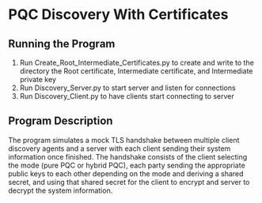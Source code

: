 # PQC Discovery With Certificates

## Running the Program
  1. Run Create_Root_Intermediate_Certificates.py to create and write to the directory the Root certificate, Intermediate certificate, and Intermediate private key
  2. Run Discovery_Server.py to start server and listen for connections
  3. Run Discovery_Client.py to have clients start connecting to server

## Program Description
  The program simulates a mock TLS handshake between multiple client discovery agents and a server with each client sending their system information once finished. The handshake consists of the client selecting the mode (pure PQC or hybrid PQC), each party sending the appropriate public keys to each other depending on the mode and deriving a shared secret, and using that shared secret for the client to encrypt and server to decrypt the system information.
